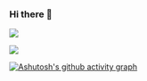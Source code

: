 ### Hi there 👋

![](https://komarev.com/ghpvc/?username=BuilderCui)

![](https://github-readme-stats.vercel.app/api?username=BuilderCui)

[![Ashutosh's github activity graph](https://github-readme-activity-graph.vercel.app/graph?username=BuilderCui&theme=)](https://github.com/ashutosh00710/github-readme-activity-graph)

<!--
**BuilderCui/BuilderCui** is a ✨ _special_ ✨ repository because its `README.md` (this file) appears on your GitHub profile.

Here are some ideas to get you started:

- 🔭 I’m currently working on ...
- 🌱 I’m currently learning ...
- 👯 I’m looking to collaborate on ...
- 🤔 I’m looking for help with ...
- 💬 Ask me about ...
- 📫 How to reach me: ...
- 😄 Pronouns: ...
- ⚡ Fun fact: ...
-->
